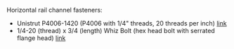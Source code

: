 Horizontal rail channel fasteners:
* Unistrut P4006-1420 (P4006 with 1/4" threads, 20 threads per inch) [link](https://unistrut.biz/p4006-thru-p4010-channel-nuts-with-spring/)
* 1/4-20 (thread) x 3/4 (length) Whiz Bolt (hex head bolt with serrated flange head) [link](https://www.weaverdistributing.com/14-20-x-34-gr5-whiz-bolt-trim-hd-serrated-flange-zinc-p-2700004.html)